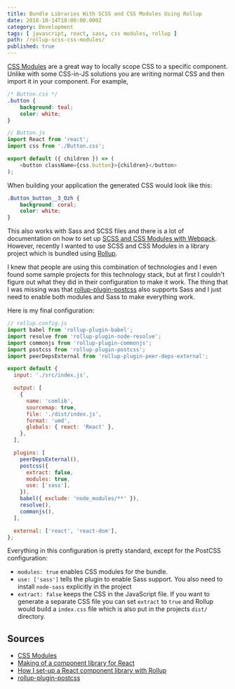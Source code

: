 ```yaml
---
title: Bundle Libraries With SCSS and CSS Modules Using Rollup
date: 2018-10-14T18:00:00.000Z
category: Development
tags: [ javascript, react, sass, css modules, rollup ]
path: /rollup-scss-css-modules/
published: true
---
```


[CSS Modules](https://github.com/css-modules/css-modules) are a great way to locally scope CSS to a specific component. Unlike with some CSS-in-JS solutions you are writing normal CSS and then import it in your component. For example,

```css
/* Button.css */
.button {
    background: teal;
    color: white;
}
```

```javascript
// Button.js
import React from 'react';
import css from './Button.css';

export default ({ children }) => (
    <button className={css.button}>{children}</button>
);
```

When building your application the generated CSS would look like this:

```css
.Button_button__3_Ozh {
    background: coral;
    color: white;
}
```

This also works with Sass and SCSS files and there is a lot of documentation on how to set up [SCSS and CSS Modules with Webpack](https://medium.com/@kswanie21/css-modules-sass-in-create-react-app-37c3152de9). However, recently I wanted to use SCSS and CSS Modules in a library project which is bundled using [Rollup](https://rollupjs.org/guide/en).

I knew that people are using this combination of technologies and I even found some sample projects for this technology stack, but at first I couldn't figure out what they did in their configuration to make it work. The thing that I was missing was that [rollup-plugin-postcss](https://www.npmjs.com/package/rollup-plugin-postcss) also supports Sass and I just need to enable both modules and Sass to make everything work.

Here is my final configuration:

```javascript
// rollup.config.js
import babel from 'rollup-plugin-babel';
import resolve from 'rollup-plugin-node-resolve';
import commonjs from 'rollup-plugin-commonjs';
import postcss from 'rollup-plugin-postcss';
import peerDepsExternal from 'rollup-plugin-peer-deps-external';

export default {
  input: './src/index.js',

  output: [
    {
      name: 'comlib',
      sourcemap: true,
      file: './dist/index.js',
      format: 'umd',
      globals: { react: 'React' },
    },
  ],

  plugins: [
    peerDepsExternal(),
    postcss({
      extract: false,
      modules: true,
      use: ['sass'],
    }),
    babel({ exclude: 'node_modules/**' }),
    resolve(),
    commonjs(),
  ],

  external: ['react', 'react-dom'],
};
```

Everything in this configuration is pretty standard, except for the PostCSS configuration:

- `modules: true` enables CSS modules for the bundle.
- `use: ['sass']` tells the plugin to enable Sass support. You also need to install `node-sass` explicitly in the project
- `extract: false` keeps the CSS in the JavaScript file. If you want to generate a separate CSS file you can set `extract` to `true` and Rollup would build a `index.css` file which is also put in the projects `dist/` directory.

## Sources

- [CSS Modules](https://github.com/css-modules/css-modules)
- [Making of a component library for React](https://hackernoon.com/making-of-a-component-library-for-react-e6421ea4e6c7)
- [How I set-up a React component library with Rollup](https://medium.com/tech-grandata-com/how-i-set-up-a-react-component-library-with-rollup-be6ccb700333)
- [rollup-plugin-postcss](https://www.npmjs.com/package/rollup-plugin-postcss)
